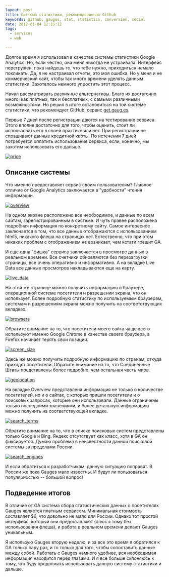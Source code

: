 ```yaml
---
layout: post
title: Система статистики, рекомендованная Github
keywords: github, gauges, stat, statistics, conversion, social
date: 2012-01-04 12:15:12
tags:
  - services
  - web

---
```


Долгое время я использовал в качестве системы статистики Google Analytics. Но, если честно, она меня никогда не устраивала. Интерфейс перегружен, пока найдешь то, что тебе нужно, приходиться немало покликать. Да, я не настраивал отчеты, это моя ошибка. Но у меня и не коммерческий сайт, чтобы так много времени уделять данным статистики. Захотелось немного упростить этот процесс.

Начал рассматривать различные альтернативы. Благо их достаточно много, как платных, так и бесплатных, с самыми различными возможностями. Но решил в итоге остановиться на той системе статистики, что рекомендует GitHub, сервис [get.gaug.es][].

[get.gaug.es]: http://get.gaug.es/
    "Gauges"

Первые 7 дней после регистрации даются на тестирование сервиса. Этого вполне достаточно для того, чтобы оценить, стоит ли использовать его в своей практике или нет. При регистрации не спрашивают данные кредитной карты. По истечении 7 дней потребуется оплатить использование сервиса, если, конечно, мы захотим использовать его дальше.

[![price][]](http://static.juev.ru/2012/01/price.png)

[price]: http://static.juev.ru/2012/01/price-th.png

## Описание системы

Что именно предоставляет сервис своим пользователям? Главное отличие от Google Analytics заключается в "удобности" чтения информации.

[![overview][]](http://static.juev.ru/2012/01/overview.png)

[overview]: http://static.juev.ru/2012/01/overview-th.png

На одном экране расположено все необходимое, и данные по всем сайтам, зарегистрированным в системе. И чуть правее расположена подробная информация по конкретному сайту. Самое интересное заключается в том, что все данные отображаются с использованием html5, никакого флеша на страницах нет. Естественно, что при этом никаких проблем с отображением не возникает, чем кстати грешит GA.

И еще одна "фишка" сервиса заключается в просмотре данных в реальном времени. Все счетчики обновляются без перезагрузки страницы, все очень оперативно и информативно. А на вкладке Live Data все данные просмотров накладываются еще на карту.

[![live_data][]](http://static.juev.ru/2012/01/live_data.png)

[live_data]: http://static.juev.ru/2012/01/live_data-th.png

На этой же странице можно получить информацию о браузере, операционной системе посетителя и разрешении экрана, что он использует. Более подробную статистику по используемым браузерам, системам и разрешениям экрана можно получить на соответствующих вкладках.

[![browsers][]](http://static.juev.ru/2012/01/browsers.png)

[browsers]: http://static.juev.ru/2012/01/browsers-th.png

Обратите внимание на то, что посетители моего сайта чаще всего используют именно Google Chrome в качестве своего браузера, а Firefox начинает терять свои позиции.

[![screen_size][]](http://static.juev.ru/2012/01/screen_sizes.png)

[screen_size]: http://static.juev.ru/2012/01/screen_sizes-th.png

Здесь же можно получить подробную информацию по странам, откуда приходят посетители. Обратите внимание на то, что Соединенные Штаты представлены более подробно, чем остальная часть мира.

[![geolocation][]](http://static.juev.ru/2012/01/geolocation.png)

[geolocation]: http://static.juev.ru/2012/01/geolocation-th.png

На вкладке Overview представлена информация не только о количестве посетителей, но и о сайтах, с которых пришли посетители и о поисковых запросах, которые они использовали. Данные ограничены только последними значениями, и более детальную информацию можно получить на соответствующей вкладке.

[![search_terms][]](http://static.juev.ru/2012/01/search_terms.png)

[search_terms]: http://static.juev.ru/2012/01/search_terms-th.png

Обратите внимание на то, что в списке поисковых систем представлены только Google и Bing. Яндекс отсутствует как класс, хотя в GA он фиксируется. Думаю проблема в неизвестности данной поисковой системы за пределами России.

[![search_engines][]](http://static.juev.ru/2012/01/search_engines.png)

[search_engines]: http://static.juev.ru/2012/01/search_engines-th.png

И если обратиться к разработчикам, данную ситуацию поправят. В России же пока Gauges мало известны. И будут ли пользоваться популярностью -- большой вопрос!

## Подведение итогов

В отличие от GA система сбора статистических данных о посетителях Gauges является платным сервисом. Минимальная стоимость составляет $6, что довольно не мало для России. Однако тот простой интерфейс, который они предоставляют (плюс к тому без использования флеша), и работа в реальном времени делают Gauges уникальным.

Я использую Gauges вторую неделю, и за все это время я обратился к GA только пару раз, и то только для того, чтобы сопоставить данные между собой. Работать с Gauges намного удобнее, вся необходимая информация находится перед глазами. И я все больше склоняюсь к тому, что буду продолжать использовать данную систему статистики и дальше.
